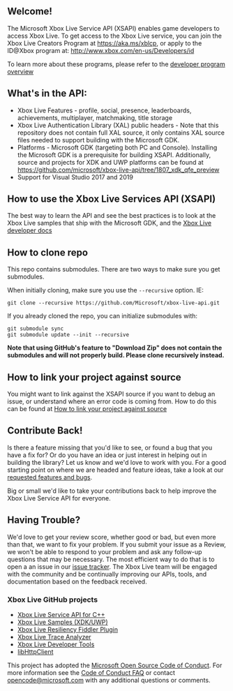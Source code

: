 ## Welcome!

The Microsoft Xbox Live Service API (XSAPI) enables game developers to access Xbox Live. To get access to the Xbox Live service, you can join the Xbox Live Creators Program at https://aka.ms/xblcp, or apply to the ID@Xbox program at: http://www.xbox.com/en-us/Developers/id

To learn more about these programs, please refer to the [developer program overview](https://docs.microsoft.com/en-us/windows/uwp/xbox-live/developer-program-overview)

## What's in the API:

*   Xbox Live Features - profile, social, presence, leaderboards, achievements, multiplayer, matchmaking, title storage
*   Xbox Live Authentication Library (XAL) public headers - Note that this repository does not contain full XAL source, it only contains XAL source files needed to support building with the Microsoft GDK.
*   Platforms - Microsoft GDK (targeting both PC and Console). Installing the Microsoft GDK is a prerequisite for building XSAPI. Additionally, source and projects for XDK and UWP platforms can be found at https://github.com/microsoft/xbox-live-api/tree/1807_xdk_qfe_preview
*   Support for Visual Studio 2017 and 2019

## How to use the Xbox Live Services API (XSAPI)

The best way to learn the API and see the best practices is to look at the Xbox Live samples that ship with the Microsoft GDK, and the [Xbox Live developer docs](https://docs.microsoft.com/en-us/windows/uwp/xbox-live/)

## How to clone repo

This repo contains submodules.  There are two ways to make sure you get submodules.

When initially cloning, make sure you use the `--recursive` option. IE:

    git clone --recursive https://github.com/Microsoft/xbox-live-api.git

If you already cloned the repo, you can initialize submodules with:

    git submodule sync
    git submodule update --init --recursive

**Note that using GitHub's feature to "Download Zip" does not contain the submodules and will not properly build.  Please clone recursively instead.**

## How to link your project against source

You might want to link against the XSAPI source if you want to debug an issue, or understand where an error code is coming from.  How to do this can be found at [How to link your project against source](LINKTOSOURCE.md)

## Contribute Back!

Is there a feature missing that you'd like to see, or found a bug that you have a fix for? Or do you have an idea or just interest in helping out in building the library? Let us know and we'd love to work with you. For a good starting point on where we are headed and feature ideas, take a look at our [requested features and bugs](https://github.com/Microsoft/xbox-live-api/issues).  

Big or small we'd like to take your contributions back to help improve the Xbox Live Service API for everyone.

## Having Trouble?

We'd love to get your review score, whether good or bad, but even more than that, we want to fix your problem. If you submit your issue as a Review, we won't be able to respond to your problem and ask any follow-up questions that may be necessary. The most efficient way to do that is to open a an issue in our [issue tracker](https://github.com/Microsoft/xbox-live-api/issues).  The Xbox Live team will be engaged with the community and be continually improving our APIs, tools, and documentation based on the feedback received.

### Xbox Live GitHub projects
*   [Xbox Live Service API for C++](https://github.com/Microsoft/xbox-live-api)
*   [Xbox Live Samples (XDK/UWP)](https://github.com/Microsoft/xbox-live-samples)
*   [Xbox Live Resiliency Fiddler Plugin](https://github.com/Microsoft/xbox-live-resiliency-fiddler-plugin)
*   [Xbox Live Trace Analyzer](https://github.com/Microsoft/xbox-live-trace-analyzer)
*   [Xbox Live Developer Tools](https://github.com/Microsoft/xbox-live-developer-tools)
*   [libHttpClient](https://github.com/Microsoft/libHttpClient)

This project has adopted the [Microsoft Open Source Code of Conduct](https://opensource.microsoft.com/codeofconduct/). For more information see the [Code of Conduct FAQ](https://opensource.microsoft.com/codeofconduct/faq/) or contact [opencode@microsoft.com](mailto:opencode@microsoft.com) with any additional questions or comments.
